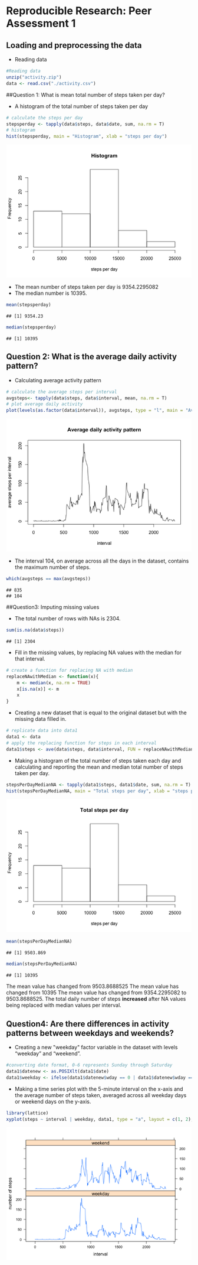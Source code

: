 # Reproducible Research: Peer Assessment 1


## Loading and preprocessing the data

* Reading data


```r
#Reading data
unzip("activity.zip")
data <- read.csv("./activity.csv")
```

##Question 1: What is mean total number of steps taken per day?

* A histogram of the total number of steps taken per day


```r
# calculate the steps per day
stepsperday <- tapply(data$steps, data$date, sum, na.rm = T)
# histogram
hist(stepsperday, main = "Histogram", xlab = "steps per day")
```

![](PA1_template_files/figure-html/unnamed-chunk-2-1.png) 

* The mean number of steps taken per day is 9354.2295082
* The median number is 10395.


```r
mean(stepsperday)
```

```
## [1] 9354.23
```

```r
median(stepsperday)
```

```
## [1] 10395
```



## Question 2: What is the average daily activity pattern?

* Calculating average activity pattern


```r
# calculate the average steps per interval
avgsteps<- tapply(data$steps, data$interval, mean, na.rm = T)
# plot average daily activity
plot(levels(as.factor(data$interval)), avgsteps, type = "l", main = "Average daily activity pattern", xlab = "interval", ylab = "average steps per interval")
```

![](PA1_template_files/figure-html/unnamed-chunk-4-1.png) 

* The interval 104, on average across all the days in the dataset, contains the maximum number of steps.


```r
which(avgsteps == max(avgsteps))
```

```
## 835 
## 104
```


##Question3: Imputing missing values

* The total number of rows with NAs is 2304.


```r
sum(is.na(data$steps))
```

```
## [1] 2304
```



* Fill in the missing values, by replacing NA values with the median for that interval. 


```r
# create a function for replacing NA with median
replaceNAwithMedian <- function(x){ 
    m <- median(x, na.rm = TRUE) 
    x[is.na(x)] <- m 
    x 
} 
```

* Creating a new dataset that is equal to the original dataset but with the missing data filled in.


```r
# replicate data into data1
data1 <- data
# apply the replacing function for steps in each interval
data1$steps <- ave(data$steps, data$interval, FUN = replaceNAwithMedian)
```

* Making a histogram of the total number of steps taken each day and calculating and reporting the mean and median total number of steps taken per day.


```r
stepsPerDayMedianNA <- tapply(data1$steps, data1$date, sum, na.rm = T)
hist(stepsPerDayMedianNA, main = "Total steps per day", xlab = "steps per day")
```

![](PA1_template_files/figure-html/unnamed-chunk-9-1.png) 

```r
mean(stepsPerDayMedianNA)
```

```
## [1] 9503.869
```

```r
median(stepsPerDayMedianNA)
```

```
## [1] 10395
```
The mean value has changed from 9503.8688525
The mean value has changed from 10395
The mean value has changed from 9354.2295082 to 9503.8688525. The total daily number of steps **increased** after NA values being replaced with median values per interval.

## Question4: Are there differences in activity patterns between weekdays and weekends?

* Creating a new "weekday" factor variable in the dataset with levels “weekday” and “weekend”.


```r
#converting date format, 0-6 represents Sunday through Saturday
data1$datenew <- as.POSIXlt(data1$date)
data1$weekday <- ifelse(data1$datenew$wday == 0 | data1$datenew$wday == 6, "weekend", "weekday")
```

* Making a time series plot with the 5-minute interval on the x-axis and the average number of steps taken, averaged across all weekday days or weekend days on the y-axis.


```r
library(lattice)
xyplot(steps ~ interval | weekday, data1, type = "a", layout = c(1, 2), xlab = "interval", ylab = "number of steps", ylim = c(min(avgsteps) - 10, max(avgsteps) + 10))
```

![](PA1_template_files/figure-html/unnamed-chunk-11-1.png) 
